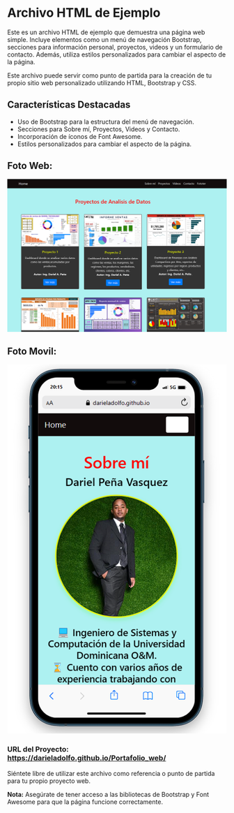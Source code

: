 # Archivo HTML de Ejemplo

Este es un archivo HTML de ejemplo que demuestra una página web simple. Incluye elementos como un menú de navegación Bootstrap, secciones para información personal, proyectos, videos y un formulario de contacto. Además, utiliza estilos personalizados para cambiar el aspecto de la página.

Este archivo puede servir como punto de partida para la creación de tu propio sitio web personalizado utilizando HTML, Bootstrap y CSS.

## Características Destacadas

- Uso de Bootstrap para la estructura del menú de navegación.
- Secciones para Sobre mí, Proyectos, Videos y Contacto.
- Incorporación de íconos de Font Awesome.
- Estilos personalizados para cambiar el aspecto de la página.

## Foto Web:
![Foto](portafolio.png)

## Foto Movil:
![Foto](portafolio1.png)

### URL del Proyecto: https://darieladolfo.github.io/Portafolio_web/

Siéntete libre de utilizar este archivo como referencia o punto de partida para tu propio proyecto web.

**Nota:** Asegúrate de tener acceso a las bibliotecas de Bootstrap y Font Awesome para que la página funcione correctamente.
